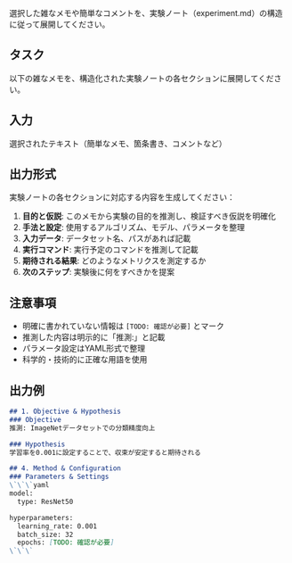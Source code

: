選択した雑なメモや簡単なコメントを、実験ノート（experiment.md）の構造に従って展開してください。

## タスク
以下の雑なメモを、構造化された実験ノートの各セクションに展開してください。

## 入力
選択されたテキスト（簡単なメモ、箇条書き、コメントなど）

## 出力形式
実験ノートの各セクションに対応する内容を生成してください：

1. **目的と仮説**: このメモから実験の目的を推測し、検証すべき仮説を明確化
2. **手法と設定**: 使用するアルゴリズム、モデル、パラメータを整理
3. **入力データ**: データセット名、パスがあれば記載
4. **実行コマンド**: 実行予定のコマンドを推測して記載
5. **期待される結果**: どのようなメトリクスを測定するか
6. **次のステップ**: 実験後に何をすべきかを提案

## 注意事項
- 明確に書かれていない情報は `[TODO: 確認が必要]` とマーク
- 推測した内容は明示的に「推測:」と記載
- パラメータ設定はYAML形式で整理
- 科学的・技術的に正確な用語を使用

## 出力例
```markdown
## 1. Objective & Hypothesis
### Objective
推測: ImageNetデータセットでの分類精度向上

### Hypothesis
学習率を0.001に設定することで、収束が安定すると期待される

## 4. Method & Configuration
### Parameters & Settings
\`\`\`yaml
model:
  type: ResNet50

hyperparameters:
  learning_rate: 0.001
  batch_size: 32
  epochs: [TODO: 確認が必要]
\`\`\`
```
